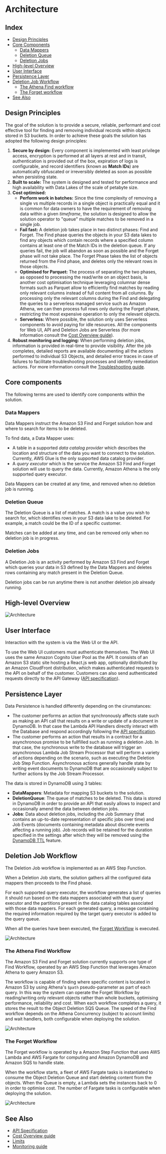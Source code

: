 # Architecture

## Index

- [Design Principles](#design-principles)
- [Core Components](#core-components)
  - [Data Mappers](#data-mappers)
  - [Deletion Queue](#deletion-queue)
  - [Deletion Jobs](#deletion-jobs)
- [High-level Overview](#high-level-overview)
- [User Interface](#user-interface)
- [Persistence Layer](#persistence-layer)
- [Deletion Job Workflow](#deletion-job-workflow)
  - [The Athena Find workflow](#the-athena-find-workflow)
  - [The Forget workflow](#the-forget-workflow)
- [See Also](#see-also)

## Design Principles

The goal of the solution is to provide a secure, reliable, performant and cost
effective tool for finding and removing individual records within objects stored
in S3 buckets. In order to achieve these goals the solution has adopted the
following design principles:

1. **Secure by design:** Every component is implemented with least privilege
   access, encryption is performed at all layers at rest and in transit,
   authentication is provided out of the box, expiration of logs is
   configurable, and record identifiers (known as **Match IDs**) are
   automatically obfuscated or irreversibly deleted as soon as possible when
   persisting state.
2. **Built to scale:** The system is designed and tested for performance
   and high availability with Data Lakes of the scale of petabyte size.
3. **Cost optimised:**
   - **Perform work in batches:** Since the time complexity of removing a single
     vs multiple records in a single object is practically equal and it is
     common for data owners to have the requirement of removing data within a
     given _timeframe_, the solution is designed to allow the solution operator
     to "queue" multiple matches to be removed in a single job.
   - **Fail fast:** A deletion job takes place in two distinct phases: Find and
     Forget. The Find phase queries the objects in your S3 data lakes to find
     any objects which contain records where a specified column contains at
     least one of the Match IDs in the deletion queue. If any queries fail, the
     job will abandon as soon as possible and the Forget phase will not take
     place. The Forget Phase takes the list of objects returned from the Find
     phase, and deletes only the relevant rows in those objects.
   - **Optimised for Parquet:** The process of separating the two phases, as
     opposed to processing the read/write on an object basis, is another cost
     optimisation technique leveraging columnar dense formats such as Parquet
     allow to efficiently find matches by reading only relevant columns instead
     of full content from all columns. By processing only the relevant columns
     during the Find and delegating the queries to a serverless managed service
     such as Amazon Athena, we can then process full rows only during the Forget
     phase, restricting the most expensive operation to only the relevant
     objects.
   - **Serverless:** Where possible, the solution only uses Serverless
     components to avoid paying for idle resources. All the components for Web
     UI, API and Deletion Jobs are Serverless (for more information consult the
     [Cost Overview guide]).
4. **Robust monitoring and logging:** When performing deletion jobs, information
   is provided in real-time to provide visibility. After the job completes,
   detailed reports are available documenting all the actions performed to
   individual S3 Objects, and detailed error traces in case of failures to
   facilitate troubleshooting processes and identify remediation actions. For
   more information consult the [Troubleshooting guide].

## Core components

The following terms are used to identify core components within the solution.

### Data Mappers

Data Mappers instruct the Amazon S3 Find and Forget solution how and where to
search for items to be deleted.

To find data, a Data Mapper uses:

- A table in a supported _data catalog provider_ which describes the location
  and structure of the data you want to connect to the solution. Currently, AWS
  Glue is the only supported data catalog provider.
- A _query executor_ which is the service the Amazon S3 Find and Forget solution
  will use to query the data. Currently, Amazon Athena is the only supported
  query executor.

Data Mappers can be created at any time, and removed when no deletion job is
running.

### Deletion Queue

The Deletion Queue is a list of matches. A match is a value you wish to search
for, which identifies rows in your S3 data lake to be deleted. For example, a
match could be the ID of a specific customer.

Matches can be added at any time, and can be removed only when no deletion job
is in progress.

### Deletion Jobs

A Deletion Job is an activity performed by Amazon S3 Find and Forget which
queries your data in S3 defined by the Data Mappers and deletes rows containing
any match present in the Deletion Queue.

Deletion jobs can be run anytime there is not another deletion job already
running.

## High-level Overview

![Architecture](images/architecture.png)

## User Interface

Interaction with the system is via the Web UI or the API.

To use the Web UI customers must authenticate themselves. The Web UI uses the
same Amazon Cognito User Pool as the API. It consists of an Amazon S3 static
site hosting a React.js web app, optionally distributed by an Amazon CloudFront
distribution, which makes authenticated requests to the API on behalf of the
customer. Customers can also send authenticated requests directly to the API
Gateway ([API specification]).

## Persistence Layer

Data Persistence is handled differently depending on the cirumstances:

- The customer performs an action that synchronously affects state such as
  making an API call that results on a write or update of a document in
  DynamoDB. In that case the Lambda API Handlers directly interact with the
  Database and respond accordingly following the [API specification].
- The customer performs an action that results in a contract for a asynchronous
  promise to be fullfilled such as running a deletion Job. In that case, the
  synchronous write to the database will trigger an asynchronous Lambda Job
  Stream Processor that will perform a variety of actions depending on the
  scenario, such as executing the Deletion Job Step Function. Asynchronous
  actions generally handle state by writing event documents to DynamoDB that are
  occasionally subject to further actions by the Job Stream Processor.

The data is stored in DynamoDB using 3 tables:

- **DataMappers**: Metadata for mapping S3 buckets to the solution.
- **DeletionQueue**: The queue of matches to be deleted. This data is stored in
  DynamoDB in order to provide an API that easily allows to inspect and
  occasionally amend the data between deletion jobs.
- **Jobs**: Data about deletion jobs, including the Job Summary (that contains
  an up-to-date representation of specific jobs over time) and Job Events
  (documents containing metadata about discrete events affecting a running job).
  Job records will be retained for the duration specified in the settings after
  which they will be removed using the [DynamoDB TTL] feature.

## Deletion Job Workflow

The Deletion Job workflow is implemented as an AWS Step Function.

When a Deletion Job starts, the solution gathers all the configured data mappers
then proceeds to the Find phase.

For each supported query executor, the workflow generates a list of queries it
should run based on the data mappers associated with that query executor and the
partitions present in the data catalog tables associated with those data
mappers. For each generated query, a message containing the required information
required by the target query executor is added to the query queue.

When all the queries have been executed, the
[Forget Workflow](#the-forget-workflow) is executed.

![Architecture](images/stepfunctions_graph_main.png)

### The Athena Find Workflow

The Amazon S3 Find and Forget solution currently supports one type of Find
Workflow, operated by an AWS Step Function that leverages Amazon Athena to query
Amazon S3.

The workflow is capable of finding where specific content is located in Amazon
S3 by using Athena's `$path` pseudo-parameter as part of each query. In this way
the system can operate the Forget Workflow by reading/writing only relevant
objects rather than whole buckets, optimising performance, reliability and cost.
When each workflow completes a query, it stores the result to the Object
Deletion SQS Queue. The speed of the Find workflow depends on the Athena
Concurrency (subject to account limits) and wait handlers, both configurable
when deploying the solution.

![Architecture](images/stepfunctions_graph_athena.png)

### The Forget Workflow

The Forget workflow is operated by a Amazon Step Function that uses AWS Lambda
and AWS Fargate for computing and Amazon DynamoDB and Amazon SQS to handle
state.

When the workflow starts, a fleet of AWS Fargate tasks is instantiated to
consume the Object Deletion Queue and start deleting content from the objects.
When the Queue is empty, a Lambda sets the instances back to 0 in order to
optimise cost. The number of Fargate tasks is configurable when deploying the
solution.

![Architecture](images/stepfunctions_graph_deletion.png)

## See Also

- [API Specification]
- [Cost Overview guide]
- [Limits]
- [Monitoring guide]

[api specification]: ./api/README.md
[cost overview guide]: COST_OVERVIEW.md
[limits]: LIMITS.md
[monitoring guide]: MONITORING.md
[dynamodb ttl]:
  https://docs.aws.amazon.com/amazondynamodb/latest/developerguide/TTL.html
[troubleshooting guide]: docs/TROUBLESHOOTING.md
